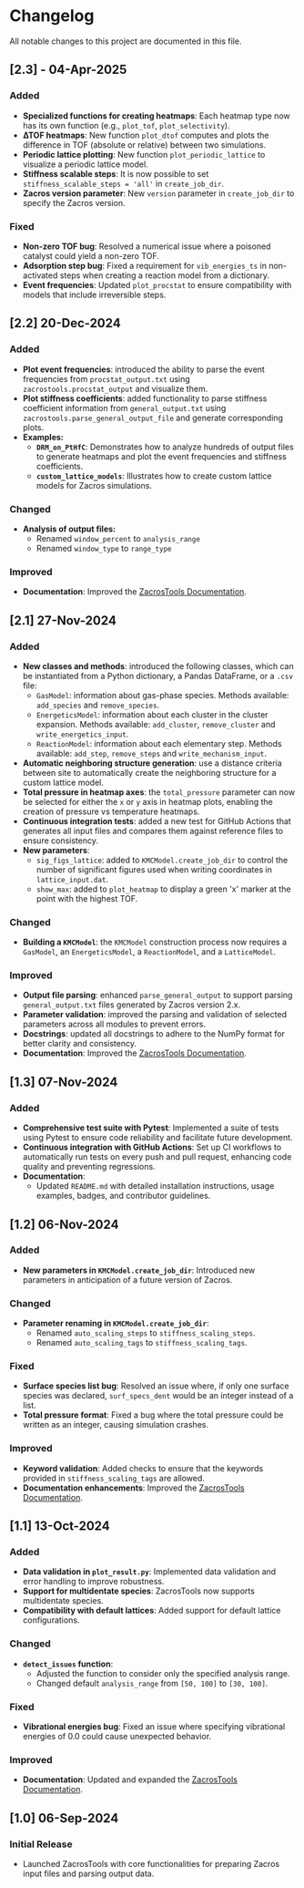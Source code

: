# Changelog

All notable changes to this project are documented in this file.

## [2.3] - 04-Apr-2025

### Added
- **Specialized functions for creating heatmaps**: Each heatmap type now has its own function (e.g., `plot_tof`, `plot_selectivity`).
- **∆TOF heatmaps**: New function `plot_dtof` computes and plots the difference in TOF (absolute or relative) between two simulations.
- **Periodic lattice plotting**: New function `plot_periodic_lattice` to visualize a periodic lattice model.
- **Stiffness scalable steps**: It is now possible to set `stiffness_scalable_steps = 'all'` in `create_job_dir`.
- **Zacros version parameter**: New `version` parameter in `create_job_dir` to specify the Zacros version.

### Fixed
- **Non-zero TOF bug**: Resolved a numerical issue where a poisoned catalyst could yield a non-zero TOF.
- **Adsorption step bug**: Fixed a requirement for `vib_energies_ts` in non-activated steps when creating a reaction model from a dictionary.
- **Event frequencies**: Updated `plot_procstat` to ensure compatibility with models that include irreversible steps.

## [2.2] 20-Dec-2024

### Added
- **Plot event frequencies**: introduced the ability to parse the event frequencies from `procstat_output.txt` using `zacrostools.procstat_output` and visualize them.
- **Plot stiffness coefficients**: added functionality to parse stiffness coefficient information from `general_output.txt` using `zacrostools.parse_general_output_file` and generate corresponding plots.
- **Examples:**  
  - **`DRM_on_PtHfC`**: Demonstrates how to analyze hundreds of output files to generate heatmaps and plot the event frequencies and stiffness coefficients.
  - **`custom_lattice_models`**: Illustrates how to create custom lattice models for Zacros simulations.

### Changed
- **Analysis of output files:**  
  - Renamed `window_percent` to `analysis_range` 
  - Renamed `window_type` to `range_type`

### Improved
- **Documentation**: Improved the [ZacrosTools Documentation](https://zacrostools.readthedocs.io/en/latest/).

## [2.1] 27-Nov-2024

### Added
- **New classes and methods**: introduced the following classes, which can be instantiated from a Python dictionary, a Pandas DataFrame, or a `.csv` file:
  - `GasModel`: information about gas-phase species. Methods available: `add_species` and `remove_species`. 
  - `EnergeticsModel`: information about each cluster in the cluster expansion. Methods available: `add_cluster`, `remove_cluster` and `write_energetics_input`.
  - `ReactionModel`: information about each elementary step. Methods available: `add_step`, `remove_steps` and `write_mechanism_input`.
- **Automatic neighboring structure generation**: use a distance criteria between site to automatically create the neighboring structure for a custom lattice model. 
- **Total pressure in heatmap axes**: the `total_pressure` parameter can now be selected for either the `x` or `y` axis in heatmap plots, enabling the creation of pressure vs temperature heatmaps.
- **Continuous integration tests**: added a new test for GitHub Actions that generates all input files and compares them against reference files to ensure consistency.
- **New parameters**: 
  - `sig_figs_lattice`: added to `KMCModel.create_job_dir` to control the number of significant figures used when writing coordinates in `lattice_input.dat`.
  - `show_max`: added to `plot_heatmap` to display a green 'x' marker at the point with the highest TOF. 

### Changed
- **Building a `KMCModel`**: the `KMCModel` construction process now requires a `GasModel`, an `EnergeticsModel`, a `ReactionModel`, and a `LatticeModel`.

### Improved
- **Output file parsing**: enhanced `parse_general_output` to support parsing `general_output.txt` files generated by Zacros version 2.x. 
- **Parameter validation**: improved the parsing and validation of selected parameters across all modules to prevent errors. 
- **Docstrings**: updated all docstrings to adhere to the NumPy format for better clarity and consistency.
- **Documentation**: Improved the [ZacrosTools Documentation](https://zacrostools.readthedocs.io/en/latest/).

## [1.3] 07-Nov-2024

### Added
- **Comprehensive test suite with Pytest**: Implemented a suite of tests using Pytest to ensure code reliability and facilitate future development.
- **Continuous integration with GitHub Actions**: Set up CI workflows to automatically run tests on every push and pull request, enhancing code quality and preventing regressions.
- **Documentation**:
  - Updated `README.md` with detailed installation instructions, usage examples, badges, and contributor guidelines.

## [1.2] 06-Nov-2024

### Added
- **New parameters in `KMCModel.create_job_dir`**: Introduced new parameters in anticipation of a future version of Zacros.

### Changed
- **Parameter renaming in `KMCModel.create_job_dir`**:
  - Renamed `auto_scaling_steps` to `stiffness_scaling_steps`.
  - Renamed `auto_scaling_tags` to `stiffness_scaling_tags`.

### Fixed
- **Surface species list bug**: Resolved an issue where, if only one surface species was declared, `surf_specs_dent` would be an integer instead of a list.
- **Total pressure format**: Fixed a bug where the total pressure could be written as an integer, causing simulation crashes.

### Improved
- **Keyword validation**: Added checks to ensure that the keywords provided in `stiffness_scaling_tags` are allowed.
- **Documentation enhancements**: Improved the [ZacrosTools Documentation](https://zacrostools.readthedocs.io/en/latest/).

## [1.1] 13-Oct-2024

### Added
- **Data validation in `plot_result.py`**: Implemented data validation and error handling to improve robustness.
- **Support for multidentate species**: ZacrosTools now supports multidentate species.
- **Compatibility with default lattices**: Added support for default lattice configurations.

### Changed
- **`detect_issues` function**:
  - Adjusted the function to consider only the specified analysis range.
  - Changed default `analysis_range` from `[50, 100]` to `[30, 100]`.

### Fixed
- **Vibrational energies bug**: Fixed an issue where specifying vibrational energies of 0.0 could cause unexpected behavior.

### Improved
- **Documentation**: Updated and expanded the [ZacrosTools Documentation](https://zacrostools.readthedocs.io/en/latest/).

## [1.0] 06-Sep-2024

### Initial Release
- Launched ZacrosTools with core functionalities for preparing Zacros input files and parsing output data.
